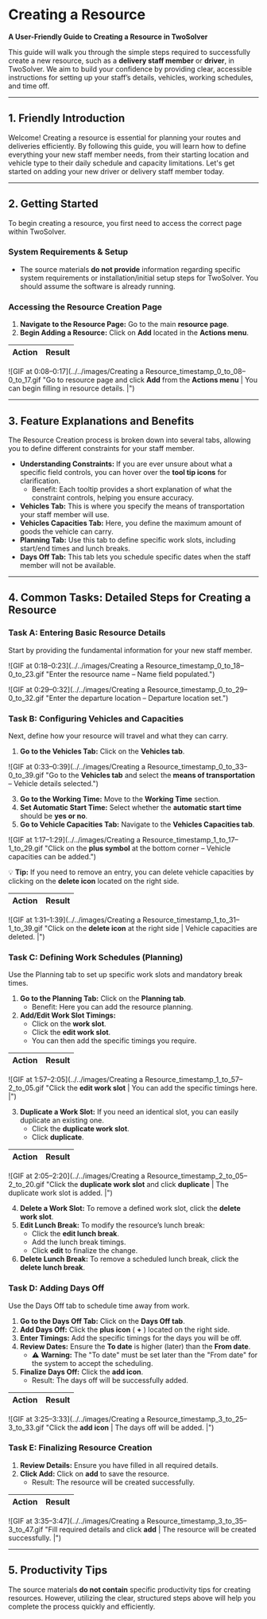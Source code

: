 # Creating a Resource

**A User-Friendly Guide to Creating a Resource in TwoSolver**

This guide will walk you through the simple steps required to successfully create a new resource, such as a **delivery staff member** or **driver**, in TwoSolver. We aim to build your confidence by providing clear, accessible instructions for setting up your staff’s details, vehicles, working schedules, and time off.

---

## 1. Friendly Introduction

Welcome! Creating a resource is essential for planning your routes and deliveries efficiently. By following this guide, you will learn how to define everything your new staff member needs, from their starting location and vehicle type to their daily schedule and capacity limitations. Let's get started on adding your new driver or delivery staff member today.

---

## 2. Getting Started

To begin creating a resource, you first need to access the correct page within TwoSolver.

### System Requirements & Setup

*   The source materials **do not provide** information regarding specific system requirements or installation/initial setup steps for TwoSolver. You should assume the software is already running.

### Accessing the Resource Creation Page

1.  **Navigate to the Resource Page:** Go to the main **resource page**.
2.  **Begin Adding a Resource:** Click on **Add** located in the **Actions menu**.

| Action | Result |
| :--- | :--- |

![GIF at 0:08–0:17](../../images/Creating a Resource_timestamp_0_to_08–0_to_17.gif "Go to resource page and click **Add** from the **Actions menu** | You can begin filling in resource details. |")


---

## 3. Feature Explanations and Benefits

The Resource Creation process is broken down into several tabs, allowing you to define different constraints for your staff member.

*   **Understanding Constraints:** If you are ever unsure about what a specific field controls, you can hover over the **tool tip icons** for clarification.
    *   Benefit: Each tooltip provides a short explanation of what the constraint controls, helping you ensure accuracy.
*   **Vehicles Tab:** This is where you specify the means of transportation your staff member will use.
*   **Vehicles Capacities Tab:** Here, you define the maximum amount of goods the vehicle can carry.
*   **Planning Tab:** Use this tab to define specific work slots, including start/end times and lunch breaks.
*   **Days Off Tab:** This tab lets you schedule specific dates when the staff member will not be available.

---

## 4. Common Tasks: Detailed Steps for Creating a Resource

### Task A: Entering Basic Resource Details

Start by providing the fundamental information for your new staff member.


![GIF at 0:18–0:23](../../images/Creating a Resource_timestamp_0_to_18–0_to_23.gif "Enter the resource name – Name field populated.")


![GIF at 0:29–0:32](../../images/Creating a Resource_timestamp_0_to_29–0_to_32.gif "Enter the departure location – Departure location set.")


### Task B: Configuring Vehicles and Capacities

Next, define how your resource will travel and what they can carry.

1.  **Go to the Vehicles Tab:** Click on the **Vehicles tab**.

![GIF at 0:33–0:39](../../images/Creating a Resource_timestamp_0_to_33–0_to_39.gif "Go to the **Vehicles tab** and select the **means of transportation** – Vehicle details selected.")

3.  **Go to the Working Time:** Move to the **Working Time** section.
4.  **Set Automatic Start Time:** Select whether the **automatic start time** should be **yes or no**.
5.  **Go to Vehicle Capacities Tab:** Navigate to the **Vehicles Capacities tab**.

![GIF at 1:17–1:29](../../images/Creating a Resource_timestamp_1_to_17–1_to_29.gif "Click on the **plus symbol** at the bottom corner – Vehicle capacities can be added.")


💡 **Tip:** If you need to remove an entry, you can delete vehicle capacities by clicking on the **delete icon** located on the right side.

| Action | Result |
| :--- | :--- |

![GIF at 1:31–1:39](../../images/Creating a Resource_timestamp_1_to_31–1_to_39.gif "Click on the **delete icon** at the right side | Vehicle capacities are deleted. |")


### Task C: Defining Work Schedules (Planning)

Use the Planning tab to set up specific work slots and mandatory break times.

1.  **Go to the Planning Tab:** Click on the **Planning tab**.
    *   Benefit: Here you can add the resource planning.
2.  **Add/Edit Work Slot Timings:**
    *   Click on the **work slot**.
    *   Click the **edit work slot**.
    *   You can then add the specific timings you require.

| Action | Result |
| :--- | :--- |

![GIF at 1:57–2:05](../../images/Creating a Resource_timestamp_1_to_57–2_to_05.gif "Click the **edit work slot** | You can add the specific timings here. |")


3.  **Duplicate a Work Slot:** If you need an identical slot, you can easily duplicate an existing one.
    *   Click the **duplicate work slot**.
    *   Click **duplicate**.

| Action | Result |
| :--- | :--- |

![GIF at 2:05–2:20](../../images/Creating a Resource_timestamp_2_to_05–2_to_20.gif "Click the **duplicate work slot** and click **duplicate** | The duplicate work slot is added. |")


4.  **Delete a Work Slot:** To remove a defined work slot, click the **delete work slot**.
5.  **Edit Lunch Break:** To modify the resource’s lunch break:
    *   Click the **edit lunch break**.
    *   Add the lunch break timings.
    *   Click **edit** to finalize the change.
6.  **Delete Lunch Break:** To remove a scheduled lunch break, click the **delete lunch break**.

### Task D: Adding Days Off

Use the Days Off tab to schedule time away from work.

1.  **Go to the Days Off Tab:** Click on the **Days Off tab**.
2.  **Add Days Off:** Click the **plus icon** ( **+** ) located on the right side.
3.  **Enter Timings:** Add the specific timings for the days you will be off.
4.  **Review Dates:** Ensure the **To date** is higher (later) than the **From date**.
    *   ⚠️ **Warning:** The "To date" must be set later than the "From date" for the system to accept the scheduling.
5.  **Finalize Days Off:** Click the **add icon**.
    *   Result: The days off will be successfully added.

| Action | Result |
| :--- | :--- |

![GIF at 3:25–3:33](../../images/Creating a Resource_timestamp_3_to_25–3_to_33.gif "Click the **add icon** | The days off will be added. |")


### Task E: Finalizing Resource Creation

1.  **Review Details:** Ensure you have filled in all required details.
2.  **Click Add:** Click on **add** to save the resource.
    *   Result: The resource will be created successfully.

| Action | Result |
| :--- | :--- |

![GIF at 3:35–3:47](../../images/Creating a Resource_timestamp_3_to_35–3_to_47.gif "Fill required details and click **add** | The resource will be created successfully. |")


---

## 5. Productivity Tips

The source materials **do not contain** specific productivity tips for creating resources. However, utilizing the clear, structured steps above will help you complete the process quickly and efficiently.

